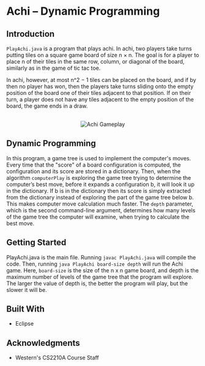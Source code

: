 # Achi – Dynamic Programming

## Introduction
```PlayAchi.java``` is a program that plays achi. In achi, two players take turns putting tiles on a square game board of size n × n. The goal is for a player to place n of their tiles in the same row, column, or diagonal of the board, similarly as in the game of tic tac toe.

In achi, however, at most n^2 − 1 tiles can be placed on the board, and if by then no player has won, then the players take turns sliding onto the empty position of the board one of their tiles adjacent to that position. If on their turn, a player does not have any tiles adjacent to the empty position of the board, the game ends in a draw.

<p align="center">
  <br>
  <img src="https://github.com/amadrzyk/Achi-Dynamic-Programming/blob/master/PlayAchi.gif" alt="Achi Gameplay"/>
</p>

## Dynamic Programming

In this program, a game tree is used to implement the computer's moves. Every time that the "score" of a board configuration is computed,
the configuration and its score are stored in a dictionary. Then, when the algorithm ```computerPlay``` is exploring the game tree trying to determine the computer’s best move, before it expands a configuration b, it will look it up in the dictionary. If b is in the dictionary then its score is simply extracted from the dictionary instead of exploring the part of the game tree below b. This makes computer move calculation much faster. The ```depth``` parameter, which is the second command-line argument, determines how many levels of the game tree the computer will examine, when trying to calculate the best move.

## Getting Started

PlayAchi.java is the main file. Running ```javac PlayAchi.java``` will compile the code.
Then, running ```java PlayAchi board-size depth``` will run the Achi game. Here, ```board-size``` is the size of the n x n game board, and depth is the maximum number of levels of the game tree that the program will explore. The larger the value of depth is, the better the program will play, but the slower it will be.

## Built With

* Eclipse

## Acknowledgments

* Western's CS2210A Course Staff 
